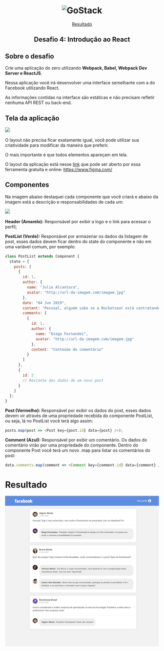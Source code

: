 <h1 align="center">
  <img alt="GoStack" title="GoStack" src="https://camo.githubusercontent.com/8c13dc2618dbd7f76d1d574350b98fdee1335ce5/68747470733a2f2f726f636b6574736561742d63646e2e73332d73612d656173742d312e616d617a6f6e6177732e636f6d2f626f6f7463616d702d6865616465722e706e67" width="200px" />
</h1>

<p align="center">
  <a href="#rocket-resultado">Resultado</a>

</p>

<h2 align="center"> Desafio 4: Introdução ao React </h2>

<h2> Sobre o desafio </h2>

Crie uma aplicação do zero utilizando **Webpack, Babel, Webpack Dev Server e ReactJS**.

Nessa aplicação você irá desenvolver uma interface semelhante com a do Facebook utilizando React.

As informações contidas na interface são estáticas e não precisam refletir nenhuma API REST ou back-end.

<h2>Tela da aplicação</h2>

<img src="https://raw.githubusercontent.com/Rocketseat/bootcamp-gostack-desafio-04/master/.github/facebook.png">

O layout não precisa ficar exatamente igual, você pode utilizar sua criatividade para modificar da maneira que preferir.

O mais importante é que todos elementos apareçam em tela.

O layout da aplicação está nesse [link](https://github.com/Rocketseat/bootcamp-gostack-desafio-04/blob/master/.github/layout.sketch) que pode ser aberto por essa ferramenta gratuita e online: https://www.figma.com/

<h2>Componentes</h2>

Na imagem abaixo destaquei cada componente que você criará e abaixo da imagem está a descrição e responsabilidades de cada um:

<img src="https://raw.githubusercontent.com/Rocketseat/bootcamp-gostack-desafio-04/master/.github/components.png">

**Header (Amarelo):** Responsável por exibir a logo e o link para acessar o perfil;

**PostList (Verde):** Responsável por armazenar os dados da listagem de post, esses dados devem ficar dentro do state do componente e não em uma variável comum, por exemplo:
```js
class PostList extends Component {
  state = {
    posts: [
      {
        id: 1,
        author: {
          name: "Julio Alcantara",
          avatar: "http://url-da-imagem.com/imagem.jpg"
        },
        date: "04 Jun 2019",
        content: "Pessoal, alguém sabe se a Rocketseat está contratando?",
        comments: [
          {
            id: 1,
            author: {
              name: "Diego Fernandes",
              avatar: "http://url-da-imagem.com/imagem.jpg"
            },
            content: "Conteúdo do comentário"
          }
        ]
      },
      {
        id: 2
        // Restante dos dados de um novo post
      }
    ]
  };
}
```

**Post (Vermelho):** Responsável por exibir os dados do post, esses dados devem vir através de uma propriedade recebida do componente PostList, ou seja, lá no PostList você terá algo assim:

```js
posts.map(post => <Post key={post.id} data={post} />);
```

**Comment (Azul):** Responsável por exibir um comentário. Os dados do comentário virão por uma propriedade do componente. Dentro do componente Post você terá um novo .map para listar os comentários do post:
```js
data.comments.map(comment => <Comment key={comment.id} data={comment} />);
```

<h1 href="#rocket-resultado"> Resultado </h1>

<img src="https://github.com/vagnerwentz/facebook-reactjs-layout/blob/master/.github/facebook-layout.png" />
